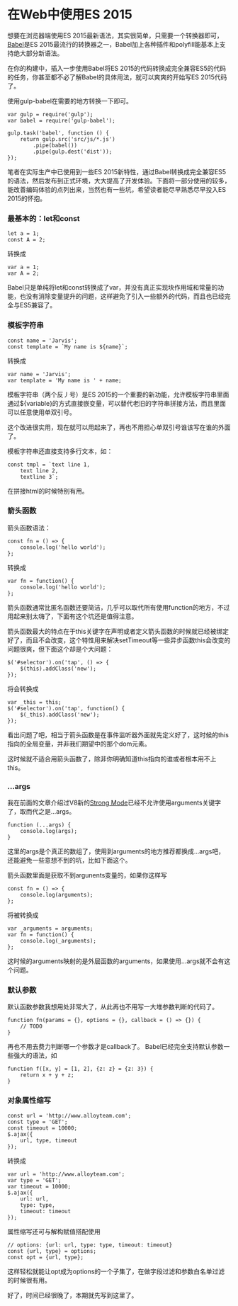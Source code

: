 # 在Web中使用ES 2015

想要在浏览器端使用ES 2015最新语法，其实很简单，只需要一个转换器即可，[Babel](https://babeljs.io/)是ES 2015最流行的转换器之一，Babel加上各种插件和polyfill能基本上支持绝大部分新语法。

在你的构建中，插入一步使用Babel将ES 2015的代码转换成完全兼容ES5的代码的任务，你甚至都不必了解Babel的具体用法，就可以爽爽的开始写ES 2015代码了。

使用gulp-babel在需要的地方转换一下即可。
```
var gulp = require('gulp');
var babel = require('gulp-babel');

gulp.task('babel', function () {
    return gulp.src('src/js/*.js')
        .pipe(babel())
        .pipe(gulp.dest('dist'));
});
```

笔者在实际生产中已使用到一些ES 2015新特性，通过Babel转换成完全兼容ES5的语法，然后发布到正式环境，大大提高了开发体验。下面将一部分使用的较多，能改善编码体验的点列出来，当然也有一些坑，希望读者能尽早熟悉尽早投入ES 2015的怀抱。

### 最基本的：let和const
```
let a = 1;
const A = 2;
```
转换成
```
var a = 1;
var A = 2;
```
Babel只是单纯将let和const转换成了var，并没有真正实现块作用域和常量的功能，也没有消除变量提升的问题，这样避免了引入一些额外的代码，而且也已经完全与ES5兼容了。

### 模板字符串
```
const name = 'Jarvis';
const template = `My name is ${name}`;
```
转换成
```
var name = 'Jarvis';
var template = 'My name is ' + name;
```
模板字符串（两个反丿号）是ES 2015的一个重要的新功能，允许模板字符串里面通过${variable}的方式直接嵌变量，可以替代老旧的字符串拼接方法，而且里面可以任意使用单双引号。

这个改进很实用，现在就可以用起来了，再也不用担心单双引号谁该写在谁的外面了。

模板字符串还直接支持多行文本，如：
```
const tmpl = `text line 1,
    text line 2,
    textline 3`;
```
在拼接html的时候特别有用。

### 箭头函数
箭头函数语法：
```
const fn = () => {
    console.log('hello world');
};
```
转换成
```
var fn = function() {
    console.log('hello world');
};
```
箭头函数通常比匿名函数还要简洁，几乎可以取代所有使用function的地方，不过用起来别太嗨了，下面有这个坑还是值得注意。

箭头函数最大的特点在于this关键字在声明或者定义箭头函数的时候就已经被绑定好了，而且不会改变，这个特性用来解决setTimeout等一些异步函数this会改变的问题很爽，但下面这个却是个大问题：
```
$('#selector').on('tap', () => {
    $(this).addClass('new');
});
```
将会转换成
```
var _this = this;
$('#selector').on('tap', function() {
    $(_this).addClass('new');
});
```
看出问题了吧，相当于箭头函数是在事件监听器外面就先定义好了，这时候的this指向的全局变量，并非我们期望中的那个dom元素。

这时候就不适合用箭头函数了，除非你明确知道this指向的谁或者根本用不上this。

### ...args
我在前面的文章介绍过V8新的[Strong Mode](http://www.alloyteam.com/2015/06/strong-mode-jie-shao/)已经不允许使用arguments关键字了，取而代之是...args。
```
function (...args) {
    console.log(args);
}
```
这里的args是个真正的数组了，使用到arguments的地方推荐都换成...args吧，还能避免一些意想不到的坑，比如下面这个。

箭头函数里面是获取不到argunents变量的，如果你这样写
```
const fn = () => {
    console.log(arguments);
};
```
将被转换成
```
var _arguments = arguments;
var fn = function() {
    console.log(_arguments);
};
```
这时候的arguments映射的是外层函数的arguments，如果使用...args就不会有这个问题。

### 默认参数
默认函数参数我想用处非常大了，从此再也不用写一大堆参数判断的代码了。
```
function fn(params = {}, options = {}, callback = () => {}) {
    // TODO
}
```
再也不用去费力判断哪一个参数才是callback了。
Babel已经完全支持默认参数一些强大的语法，如
```
function f([x, y] = [1, 2], {z: z} = {z: 3}) { 
    return x + y + z; 
}
```

### 对象属性缩写
```
const url = 'http://www.alloyteam.com';
const type = 'GET';
const timeout = 10000;
$.ajax({
    url, type, timeout
});
```
转换成
```
var url = 'http://www.alloyteam.com';
var type = 'GET';
var timeout = 10000;
$.ajax({
    url: url,
    type: type,
    timeout: timeout
});
```
属性缩写还可与解构赋值搭配使用
```
// options: {url: url, type: type, timeout: timeout}
const {url, type} = options;
const opt = {url, type};
```
这样轻松就能让opt成为options的一个子集了，在做字段过滤和参数白名单过滤的时候很有用。

好了，时间已经很晚了，本期就先写到这里了。

